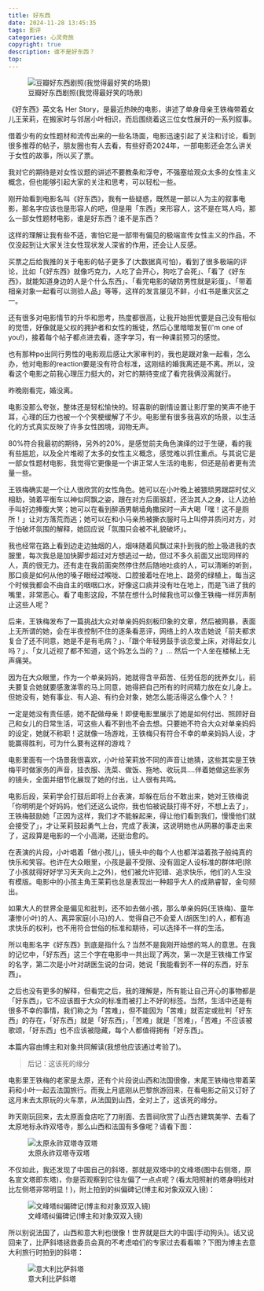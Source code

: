 ```yaml
---
title: 好东西
date: 2024-11-28 13:45:35
tags: 影评
categories: 心灵奇旅
copyright: true
description: 谁不是好东西？
top:
---
```


<figure>
<img src="https://s2.loli.net/2024/11/28/UxG7NekDrXl4s92.png" alt="豆瓣好东西剧照(我觉得最好笑的场景)">
<figcaption>豆瓣好东西剧照(我觉得最好笑的场景)</figcaption>
</figure>

《好东西》英文名 Her Story，是最近热映的电影，讲述了单身母亲王铁梅带着女儿王茉莉，在搬家时与邻居小叶相识，而后围绕着这三位女性展开的一系列叙事。

借着少有的女性题材和流传出来的一些名场面，电影迅速引起了关注和讨论，看到很多推荐的帖子，朋友圈也有人去看，有些好奇2024年，一部电影还会怎么讲关于女性的故事，所以买了票。

我对它的期待是对女性议题的讲述不要教条和浮夸，不强塞给观众太多的女性主义概念，但也能够引起大家的关注和思考，可以轻松一些。

刚开始看到电影名叫《好东西》，我有一些疑惑，既然是一部以人为主的叙事电影，那名字应该也是形容人的吧，但是用「东西」来形容人，这不是在骂人吗，那么一部女性题材电影，谁是好东西？谁不是东西？

这样的理解让我有些不适，害怕它是一部带有偏见的极端宣传女性主义的作品，不仅没起到让大家关注女性现状发人深省的作用，还会让人反感。

买票之后给我推的关于电影的帖子更多了(大数据真可怕)，看到了很多极端的评论，比如「《好东西》就像巧克力，人吃了会开心，狗吃了会死」、「看了《好东西》，就能知道身边的人是个什么东西」、「看完电影的破防男性就是彩蛋」、「带着相亲对象一起看可以测验人品」等等，这样的发言屡见不鲜，小红书是重灾区之一。

还有很多对电影情节的升华和思考，热度都很高，让我开始担忧要是自己没有相似的觉悟，好像就是父权的拥护者和女性的叛徒，然后心里暗暗发誓(I'm one of you!)，接着每个帖子都点进去看，逐字学习，有一种课前预习的感觉。

也有那种po出同行男性的电影观后感让大家审判的，我也是跟对象一起看，怎么办，他对电影的reaction要是没有符合标准，这刚结的婚我离还是不离。所以，没看这个电影之前我心理压力挺大的，对它的期待变成了看完我俩没离就行。

昨晚刚看完，婚没离。

电影没那么夸张，整体还是轻松愉快的。轻喜剧的剧情设置让影厅里的笑声不绝于耳，心理的压力也被一个个笑梗缓解了不少。电影里有很多我喜欢的场景，以生活化的方式真实反映了许多女性困境，润物无声。

80%符合我最初的期待，另外的20%，是感觉前夫角色演绎的过于生硬，看的我有些尴尬，以及全片堆砌了太多的女性主义概念，感觉难以抓住重点。与其说它是一部女性题材电影，我觉得它更像是一个讲正常人生活的电影，但还是前者更有流量一些。

王铁梅确实是一个让人很欣赏的女性角色。她可以在小叶晚上被猥琐男跟踪时仗义相助，骑着平衡车以神似阿飘之姿，跟在对方后面驱赶，还治其人之身，让人边拍手叫好边捧腹大笑；她可以在看到醉酒男朝墙角撒尿时一声大喝「嘿！这不是厕所！」让对方落荒而逃；她可以在和小马亲热被撕衣服时马上叫停并质问对方，对于怕破坏氛围的解释，她回应说「氛围只会被不礼貌破坏」。

我也经常在路上看到边走边抽烟的人，烟味随着风飘过来扑到我的脸上吸进我的衣服里，每次我总是加快脚步超过对方想逃过一劫，但过不多久前面又出现同样的人，真的很无力。还有走在我前面突然停住然后随地吐痰的人，可以清晰的听到，那口痰是如何从他的嗓子眼经过喉咙、口腔接着吐在地上、路旁的绿植上，每当这个时候我都会不由自主的咽咽口水，好像这口痰并没有吐在地上，而是飞进了我的嘴里，非常恶心。看了电影这段，不禁在想什么时候我也可以像王铁梅一样厉声制止这些人呢？

后来，王铁梅发布了一篇挑战大众对单亲妈妈刻板印象的文章，然后被网暴，表面上无所谓的她，会在半夜控制不住的逐条看恶评，网络上的人攻击她说「前夫都求复合了还不同意，她是不是有毛病？」、「跟个年轻男鼓手谈恋爱上床，对得起女儿吗？」、「女儿近视了都不知道，这个妈怎么当的？」... 然后一个人坐在楼梯上无声痛哭。

因为在大众眼里，作为一个单亲妈妈，她就得含辛茹苦、任劳任怨的抚养女儿，前夫要复合她就要感激涕零的马上同意，她得把自己所有的时间精力放在女儿身上。但她没有，她有事业、有人追、有约会对象，她怎么能活得这么像个人？！

一定是她没有责任感，她不配做母亲！即便电影里展示了她是如何付出、照顾好自己和女儿的日常生活，可这些人看不到也不会去想。只要她不符合大众对单亲妈妈的设定，她就不称职！这就像一场游戏，王铁梅只有符合不幸的单亲妈妈人设，才能赢得胜利，可为什么要有这样的游戏？

电影里面有一个场景我很喜欢，小叶给茉莉放不同的声音让她猜，这些其实是王铁梅平时做家务的声音，挂衣服、洗菜、做饭、拖地、收玩具....伴着她做这些家务的镜头，全面并细节化展现了她的付出，让人很有共鸣。

电影后段，茉莉学会打鼓后即将上台表演，却躲在后台不敢出来，她对王铁梅说「你明明是个好妈妈，他们还这么说你，我也怕被说鼓打得不好，不想上去了」，王铁梅鼓励她「正因为这样，我们才不能躲起来，得让他们看到我们，慢慢他们就会接受了」，才让茉莉鼓起勇气上台，完成了表演，这说明她也从网暴的事走出来了，这段算是电影的一个小高潮，还挺治愈的。

在表演的片段，小叶唱着「做小孩儿」，镜头中的每个人也都洋溢着孩子般纯真的快乐和笑容。也许在大众眼里，小孩是最不受限、没有固定人设标准的群体吧(除了小孩就得好好学习天天向上之外)，他们被允许犯错、追求快乐，他们的人生没有模版。电影中的小孩主角王茉莉也总是表现出一种超乎大人的成熟睿智，金句频出。

如果大人的世界全是偏见和批判，还不如去做小孩，那么单亲妈妈(王铁梅)、童年凄惨(小叶)的人、离异家庭(小马)的人、觉得自己不会爱人(胡医生)的人，都有追求快乐的权利，也不用符合世俗的标准和期待，可以选择不一样的生活。

所以电影名字《好东西》到底是指什么？当然不是我刚开始想的骂人的意思。在我的记忆中，「好东西」这三个字在电影中一共出现了两次，第一次是王铁梅工作室的名字，第二次是小叶对胡医生说的台词，她说「我能看到不一样的东西，好东西」。

之后也没有更多的解释，但看完之后，我的理解是，所有能让自己开心的事物都是「好东西」，它不应该囿于大众的标准而被打上不好的标签。当然，生活中还是有很多不幸的事情，我们称之为「苦难」，但不能因为「苦难」就否定或批判「好东西」的存在，「好东西」就是「好东西」，「苦难」就是「苦难」，「苦难」不应该被歌颂，「好东西」也不应该被隐藏，每个人都值得拥有「好东西」。

本篇内容由博主和对象共同解读(我想他应该通过考验了)。

> 后记：这该死的缘分

电影里王铁梅的老家是太原，还有个片段说山西和法国很像，末尾王铁梅也带着茉莉和小叶一起去法国旅行。而我上月底刚从巴黎旅游回来，在看电影之前又订好了这月末去太原玩的火车票，从法国到山西，全对上了，这该死的缘分。

昨天刚玩回来，去太原面食店吃了刀削面、去晋祠欣赏了山西古建筑美学、去看了太原地标永祚双塔寺，那么山西和法国有多像呢？请看下图：

<figure>
<img src="https://s2.loli.net/2024/12/02/ZzG1L7nQStb3rwI.jpg" alt="太原永祚双塔寺双塔">
<figcaption>太原永祚双塔寺双塔</figcaption>
</figure>

不仅如此，我还发现了中国自己的斜塔，那就是双塔中的文峰塔(图中右侧塔，原名宣文塔即东塔)，你是否观察到它往左偏了一点点呢？(看太阳照射的塔身明线对比左侧塔非常明显！)，附上拍到的纠偏碑记(博主和对象双双入镜)：

<figure>
<img src="https://s2.loli.net/2024/12/02/PkJ6lCcRrE5AXyM.jpg" alt="文峰塔纠偏碑记(博主和对象双双入镜)">
<figcaption>文峰塔纠偏碑记(博主和对象双双入镜)</figcaption>
</figure>

所以别说法国了，山西和意大利也很像！世界就是巨大的中国(手动狗头)。话又说回来了，比萨斜塔拯救委员会真的不考虑咱们的专家过去看看嘛？下图为博主去意大利旅行时拍到的斜塔：

<figure>
<img src="https://s2.loli.net/2024/12/02/5E1GQpgVlJoSXqW.jpg" alt="意大利比萨斜塔">
<figcaption>意大利比萨斜塔</figcaption>
</figure>